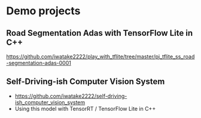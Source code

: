 # Demo projects

## Road Segmentation Adas with TensorFlow Lite in C++
https://github.com/iwatake2222/play_with_tflite/tree/master/pj_tflite_ss_road-segmentation-adas-0001

## Self-Driving-ish Computer Vision System
- https://github.com/iwatake2222/self-driving-ish_computer_vision_system
- Using this model with TensorRT / TensorFlow Lite in C++
